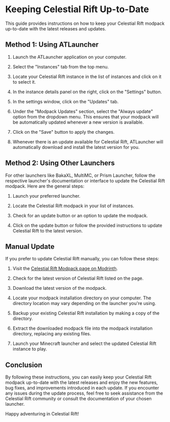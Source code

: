 # Keeping Celestial Rift Up-to-Date

This guide provides instructions on how to keep your Celestial Rift modpack up-to-date with the latest releases and updates.

## Method 1: Using ATLauncher

1. Launch the ATLauncher application on your computer.

2. Select the "Instances" tab from the top menu.

3. Locate your Celestial Rift instance in the list of instances and click on it to select it.

4. In the instance details panel on the right, click on the "Settings" button.

5. In the settings window, click on the "Updates" tab.

6. Under the "Modpack Updates" section, select the "Always update" option from the dropdown menu. This ensures that your modpack will be automatically updated whenever a new version is available.

7. Click on the "Save" button to apply the changes.

8. Whenever there is an update available for Celestial Rift, ATLauncher will automatically download and install the latest version for you.

## Method 2: Using Other Launchers

For other launchers like BakaXL, MultiMC, or Prism Launcher, follow the respective launcher's documentation or interface to update the Celestial Rift modpack. Here are the general steps:

1. Launch your preferred launcher.

2. Locate the Celestial Rift modpack in your list of instances.

3. Check for an update button or an option to update the modpack.

4. Click on the update button or follow the provided instructions to update Celestial Rift to the latest version.

## Manual Update

If you prefer to update Celestial Rift manually, you can follow these steps:

1. Visit the [Celestial Rift Modpack page on Modrinth](https://modrinth.com/modpack/celestial-rift).

2. Check for the latest version of Celestial Rift listed on the page.

3. Download the latest version of the modpack.

4. Locate your modpack installation directory on your computer. The directory location may vary depending on the launcher you're using.

5. Backup your existing Celestial Rift installation by making a copy of the directory.

6. Extract the downloaded modpack file into the modpack installation directory, replacing any existing files.

7. Launch your Minecraft launcher and select the updated Celestial Rift instance to play.

## Conclusion

By following these instructions, you can easily keep your Celestial Rift modpack up-to-date with the latest releases and enjoy the new features, bug fixes, and improvements introduced in each update. If you encounter any issues during the update process, feel free to seek assistance from the Celestial Rift community or consult the documentation of your chosen launcher.

Happy adventuring in Celestial Rift!
